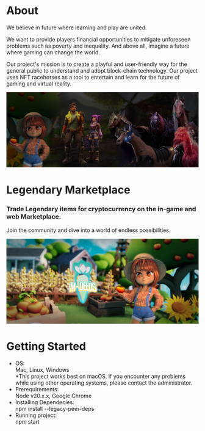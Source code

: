 # About

We believe in future where learning and play are united.

We want to provide players financial opportunities to mitigate unforeseen problems such as poverty and inequality. And above all, imagine a future where gaming can change the world.

Our project's mission is to create a playful and user-friendly way for the general public to understand and adopt block-chain technology. 
Our project uses NFT racehorses as a tool to entertain and learn for the future of gaming and virtual reality.

![alt text](public/MuntyEco.png)

# Legendary Marketplace

### Trade Legendary items for cryptocurrency on the in-game and web Marketplace.

Join the community and dive into a world of endless possibilities.

![alt text](public/nftmarketplace.png)

# Getting Started
- OS:<br/>
  Mac, Linux, Windows<br/>
    \*This project works best on macOS. If you encounter any problems while using other operating systems, please contact the administrator.
- Prerequirements:<br/>
  Node v20.x.x, Google Chrome
- Installing Dependecies:<br/>
  npm install --legacy-peer-deps
-  Running project:<br/>
  npm start
